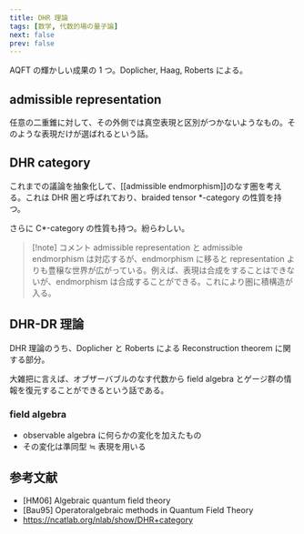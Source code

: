 ```yaml
---
title: DHR 理論
tags: [数学, 代数的場の量子論]
next: false
prev: false
---
```


AQFT の輝かしい成果の 1 つ。Doplicher, Haag, Roberts による。

## admissible representation

任意の二重錐に対して、その外側では真空表現と区別がつかないようなもの。そのような表現だけが選ばれるという話。

## DHR category

これまでの議論を抽象化して、[[admissible endmorphism]]のなす圏を考える。これは DHR 圏と呼ばれており、braided tensor \*-category の性質を持つ。

さらに C\*-category の性質も持つ。紛らわしい。

> [!note] コメント
> admissible representation と admissible endmorphism は対応するが、endmorphism に移ると representation よりも豊穣な世界が広がっている。例えば、表現は合成をすることはできないが、endmorphism は合成することができる。これにより圏に積構造が入る。

## DHR-DR 理論

DHR 理論のうち、Doplicher と Roberts による Reconstruction theorem に関する部分。

大雑把に言えば、オブザーバブルのなす代数から field algebra とゲージ群の情報を復元することができるという話である。

### field algebra

- observable algebra に何らかの変化を加えたもの
- その変化は準同型 ≒ 表現を用いる

## 参考文献

- [HM06] Algebraic quantum field theory
- [Bau95] Operatoralgebraic methods in Quantum Field Theory
- https://ncatlab.org/nlab/show/DHR+category

